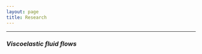 ```yaml
---
layout: page
title: Research
---
```


---

### _Viscoelastic fluid flows_

<p style="margin-bottom:1cm;"></p>
